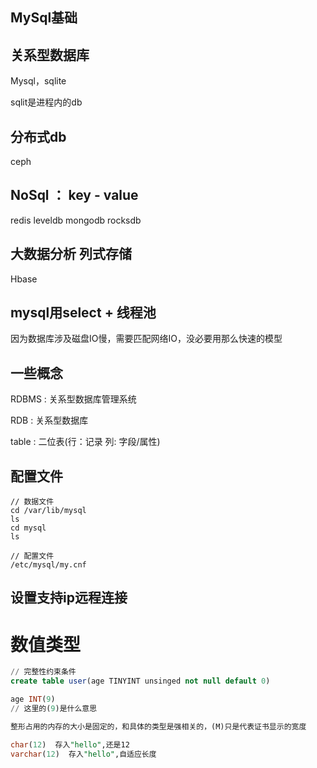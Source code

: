 ## MySql基础

## 关系型数据库

Mysql，sqlite

sqlit是进程内的db

## 分布式db

ceph

## NoSql ： key - value

redis leveldb mongodb rocksdb

## 大数据分析 列式存储

Hbase

## mysql用select + 线程池

因为数据库涉及磁盘IO慢，需要匹配网络IO，没必要用那么快速的模型

## 一些概念

RDBMS : 关系型数据库管理系统

RDB : 关系型数据库

table : 二位表(行：记录 列: 字段/属性)

## 配置文件

```
// 数据文件
cd /var/lib/mysql
ls
cd mysql
ls

// 配置文件
/etc/mysql/my.cnf

```

## 设置支持ip远程连接

# 数值类型

```sql
// 完整性约束条件
create table user(age TINYINT unsinged not null default 0)

age INT(9)
// 这里的(9)是什么意思

整形占用的内存的大小是固定的，和具体的类型是强相关的，(M)只是代表证书显示的宽度

char(12)  存入"hello",还是12
varchar(12)  存入"hello",自适应长度

```



